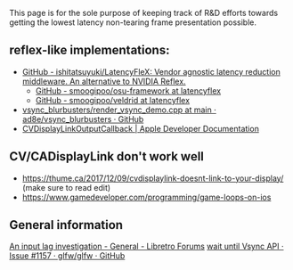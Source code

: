 This page is for the sole purpose of keeping track of R&D efforts towards getting the lowest latency non-tearing frame presentation possible.

## reflex-like implementations:
- [GitHub - ishitatsuyuki/LatencyFleX: Vendor agnostic latency reduction middleware. An alternative to NVIDIA Reflex.](https://github.com/ishitatsuyuki/LatencyFleX)
	- [GitHub - smoogipoo/osu-framework at latencyflex](https://github.com/smoogipoo/osu-framework/tree/latencyflex)
	- [GitHub - smoogipoo/veldrid at latencyflex](https://github.com/smoogipoo/veldrid/tree/latencyflex)
- [vsync_blurbusters/render_vsync_demo.cpp at main · ad8e/vsync_blurbusters · GitHub](https://github.com/ad8e/vsync_blurbusters/blob/main/render_vsync_demo.cpp)
- [CVDisplayLinkOutputCallback | Apple Developer Documentation](https://developer.apple.com/documentation/corevideo/cvdisplaylinkoutputcallback?language=objc)

## CV/CADisplayLink don't work well

- https://thume.ca/2017/12/09/cvdisplaylink-doesnt-link-to-your-display/ (make sure to read edit)
- https://www.gamedeveloper.com/programming/game-loops-on-ios

## General information
[An input lag investigation - General - Libretro Forums](https://forums.libretro.com/t/an-input-lag-investigation/4407/726)
[wait until Vsync API · Issue #1157 · glfw/glfw · GitHub](https://github.com/glfw/glfw/issues/1157)




